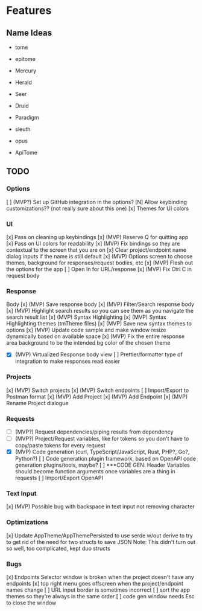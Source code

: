 # Features

## Name Ideas

- tome
- epitome

- Mercury
- Herald
- Seer
- Druid
- Paradigm
- sleuth
- opus
- ApiTome


## TODO

### Options
[ ] (MVP?) Set up GitHub integration in the options?
[N] Allow keybinding customizations?? (not really sure about this one)
[x] Themes for UI colors

### UI
[x] Pass on cleaning up keybindings
[x] (MVP) Reserve Q for quitting app
[x] Pass on UI colors for readability
[x] (MVP) Fix bindings so they are contextual to the screen that you are on
[x] Clear project/endpoint name dialog inputs if the name is still default
[x] (MVP) Options screen to choose themes, background for responses/request bodies, etc
[x] (MVP) Flesh out the options for the app
[ ] Open In for URL/response
[x] (MVP) Fix Ctrl C in request body

### Response
Body
[x] (MVP) Save response body
[x] (MVP) Filter/Search response body
[x] (MVP) Highlight search results so you can see them as you navigate the search result list
[x] (MVP) Syntax Highlighting
[x] (MVP) Syntax Highlighting themes (tmTheme files)
[x] (MVP) Save new syntax themes to options
[x] (MVP) Update code sample and make window resize dynamically based on available space
[x] (MVP) Fix the entire response area background to be the intended bg color of the chosen theme
* [x] (MVP) Virtualized Response body view
[ ] Prettier/formatter type of integration to make responses read easier

### Projects
[x] (MVP) Switch projects
[x] (MVP) Switch endpoints
[ ] Import/Export to Postman format
[x] (MVP) Add Project
[x] (MVP) Add Endpoint
[x] (MVP) Rename Project dialogue

### Requests
* [ ] (MVP?) Request dependencies/piping results from dependency
* [ ] (MVP?) Project/Request variables, like for tokens so you don't have to copy/paste tokens for every request
* [x] (MVP) Code generation (curl, TypeScript/JavaScript, Rust, PHP?, Go?, Python?)
[ ] Code generation plugin framework, based on OpenAPI code generation plugins/tools, maybe?
[ ] ***CODE GEN: Header Variables should become function arguments once variables are a thing in requests
[ ] Import/Export OpenAPI

### Text Input
[x] (MVP) Possible bug with backspace in text input not removing character

### Optimizations
[x] Update AppTheme/AppThemePersisted to use serde w/out derive to try to get rid of the need for two structs to save JSON
    Note: This didn't turn out so well, too complicated, kept duo structs

### Bugs
[x] Endpoints Selector window is broken when the project doesn't have any endpoints
[x] top right menu goes offscreen when the project/endpoint names change
[ ] URL input border is sometimes incorrect
[ ] sort the app themes so they're always in the same order
[ ] code gen window needs Esc to close the window
